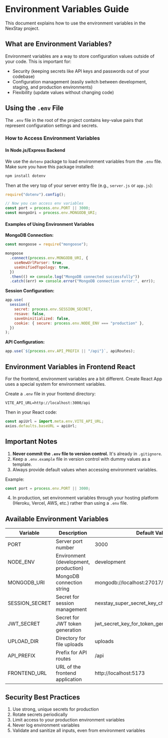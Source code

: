 # Environment Variables Guide

This document explains how to use the environment variables in the NexStay project.

## What are Environment Variables?

Environment variables are a way to store configuration values outside of your code. This is important for:

- Security (keeping secrets like API keys and passwords out of your codebase)
- Configuration management (easily switch between development, staging, and production environments)
- Flexibility (update values without changing code)

## Using the `.env` File

The `.env` file in the root of the project contains key-value pairs that represent configuration settings and secrets.

### How to Access Environment Variables

#### In Node.js/Express Backend

We use the `dotenv` package to load environment variables from the `.env` file. Make sure you have this package installed:

```bash
npm install dotenv
```

Then at the very top of your server entry file (e.g., `server.js` or `app.js`):

```javascript
require("dotenv").config();

// Now you can access env variables
const port = process.env.PORT || 3000;
const mongoUri = process.env.MONGODB_URI;
```

#### Examples of Using Environment Variables

**MongoDB Connection:**

```javascript
const mongoose = require("mongoose");

mongoose
  .connect(process.env.MONGODB_URI, {
    useNewUrlParser: true,
    useUnifiedTopology: true,
  })
  .then(() => console.log("MongoDB connected successfully"))
  .catch((err) => console.error("MongoDB connection error:", err));
```

**Session Configuration:**

```javascript
app.use(
  session({
    secret: process.env.SESSION_SECRET,
    resave: false,
    saveUninitialized: false,
    cookie: { secure: process.env.NODE_ENV === "production" },
  })
);
```

**API Configuration:**

```javascript
app.use(`${process.env.API_PREFIX || "/api"}`, apiRoutes);
```

## Environment Variables in Frontend React

For the frontend, environment variables are a bit different. Create React App uses a special system for environment variables.

Create a `.env` file in your frontend directory:

```
VITE_API_URL=http://localhost:3000/api
```

Then in your React code:

```javascript
const apiUrl = import.meta.env.VITE_API_URL;
axios.defaults.baseURL = apiUrl;
```

## Important Notes

1. **Never commit the `.env` file to version control.** It's already in `.gitignore`.
2. Keep a `.env.example` file in version control with dummy values as a template.
3. Always provide default values when accessing environment variables.

Example:

```javascript
const port = process.env.PORT || 3000;
```

4. In production, set environment variables through your hosting platform (Heroku, Vercel, AWS, etc.) rather than using a `.env` file.

## Available Environment Variables

| Variable       | Description                           | Default Value                                 |
| -------------- | ------------------------------------- | --------------------------------------------- |
| PORT           | Server port number                    | 3000                                          |
| NODE_ENV       | Environment (development, production) | development                                   |
| MONGODB_URI    | MongoDB connection string             | mongodb://localhost:27017/nexstay             |
| SESSION_SECRET | Secret for session management         | nexstay_super_secret_key_change_in_production |
| JWT_SECRET     | Secret for JWT token generation       | jwt_secret_key_for_token_generation           |
| UPLOAD_DIR     | Directory for file uploads            | uploads                                       |
| API_PREFIX     | Prefix for API routes                 | /api                                          |
| FRONTEND_URL   | URL of the frontend application       | http://localhost:5173                         |

## Security Best Practices

1. Use strong, unique secrets for production
2. Rotate secrets periodically
3. Limit access to your production environment variables
4. Never log environment variables
5. Validate and sanitize all inputs, even from environment variables
